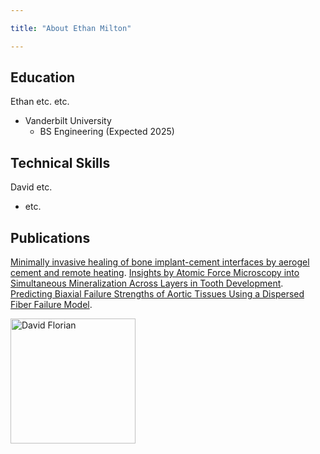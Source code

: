 ```yaml
---

title: "About Ethan Milton"

---
```


## Education

Ethan etc. etc.

* Vanderbilt University
  * BS Engineering (Expected 2025)

## Technical Skills

David etc.

* etc.

## Publications 

[Minimally invasive healing of bone implant-cement interfaces by aerogel cement and remote heating](https://www.sciencedirect.com/science/article/pii/S2666998624006379).
[Insights by Atomic Force Microscopy into Simultaneous Mineralization Across Layers in Tooth Development](https://papers.ssrn.com/sol3/papers.cfm?abstract_id=4975892).
[Predicting Biaxial Failure Strengths of Aortic Tissues Using a Dispersed Fiber Failure Model](https://papers.ssrn.com/sol3/papers.cfm?abstract_id=4988347).

<img src="/assets/img/David_Headshot_web2.jpg" alt="David Florian" style="width:200px;"/>
